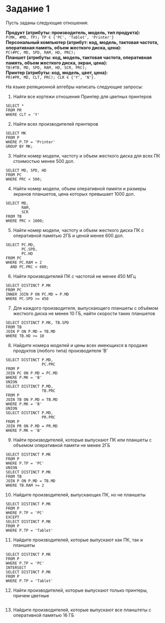 # Задание 1

Пусть заданы следующие отношения:  

**Продукт (атрибуты: производитель, модель, тип продукта):**  
`P(MK, #MD, TP); TP ∈ {'PC', 'Tablet', 'Printer'}`  
**Персональный компьютер (атрибут: код, модель, тактовая частота, оперативная память, объем жесткого диска, цена):**  
`PC(#PC, MD, SPD, RAM, HD, PRC);`  
**Планшет (атрибуты: код, модель, тактовая частота, оперативная память, объем жесткого диска, экран, цена):**  
`TB(#TB, MD, SPD, RAM, HD, SCR, PRC);`  
**Принтер (атрибуты: код, модель, цвет, цена):**  
`PR(#PR, MD, CLT, PRC); CLR ∈ {'Y', 'N'}.`  


На языке реляционной алгебры написать следующие запросы:
1. Найти все кортежи отношения Принтер для цветных принтеров  
```
SELECT *
FROM PR
WHERE CLT = 'Y'
```
2. Найти всех производителей принтеров  
```
SELECT MK
FROM P
WHERE P.TP = 'Printer'
GROUP BY MK;
```
3. Найти номер модели, частоту и объем жесткого диска для всех ПК стоимостью менее 500 дол.
```
SELECT MD, SPD, HD
FROM PC
WHERE PRC < 500;
```
4. Найти номер модели, объем оперативной памяти и размеры экранов планшетов, цена которых превышает 1000 дол.
```
SELECT MD,
       RAM,
       SCR
FROM TB
WHERE PRC > 1000;
```
5. Найти номер модели, частоту и объем жесткого диска ПК с оперативной памятью 2ГБ и ценой менее 600 дол.
```
SELECT PC.MD,
       PC.SPD,
       PC.HD
FROM PC
WHERE PC.RAM = 2
  AND PC.PRC < 600;
```
6. Найти производителей ПК с частотой не менее 450 МГц
```
SELECT DISTINCT P.MK
FROM PC
INNER JOIN P ON PC.MD = P.MD
WHERE PC.SPD >= 450
```
7. Для каждого производителя, выпускающего планшеты c объёмом жесткого диска не менее 10 ГБ, найти скорости таких планшетов
```
SELECT DISTINCT P.MK, TB.SPD
FROM TB
JOIN P ON P.MD = TB.MD
WHERE TB.HD >= 10
```
8. Найдите номера моделей и цены всех имеющихся в продаже продуктов (любого типа) производителя ’B’
```
SELECT DISTINCT P.MD,
                PC.PRC
FROM P
JOIN PC ON P.MD = PC.MD
WHERE P.MK = 'B'
UNION
SELECT DISTINCT P.MD,
                TB.PRC
FROM P
JOIN TB ON P.MD = TB.MD
WHERE P.MK = 'B'
UNION
SELECT DISTINCT P.MD,
                PR.PRC
FROM P
JOIN PR ON P.MD = PR.MD
WHERE P.MK = 'B'
```
9. Найти производителей, которые выпускают ПК или планшеты с объемом оперативной памяти не менее 2ГБ
```
SELECT DISTINCT P.MK
FROM P
WHERE P.TP = 'PC'
UNION
SELECT DISTINCT P.MK
FROM TB
JOIN P ON P.MD = TB.MD
WHERE TB.RAM >= 2
```
10. Найдите производителей, выпускающих ПК, но не планшеты
```
SELECT DISTINCT P.MK
FROM P
WHERE P.TP = 'PC'
EXCEPT
SELECT DISTINCT P.MK
FROM P
WHERE P.TP = 'Tablet'
```
11. Найдите производителей, которые выпускают как ПК, так и планшеты
```
SELECT DISTINCT P.MK
FROM P
WHERE P.TP = 'PC'
INTERSECT
SELECT DISTINCT P.MK
FROM P
WHERE P.TP = 'Tablet'
```
12. Найти производителей, которые выпускают только принтеры, причем цветные
```
```
13. Найдите производителей, которые выпускают все планштеты с оперативной памятью 16 ГБ
```
```
